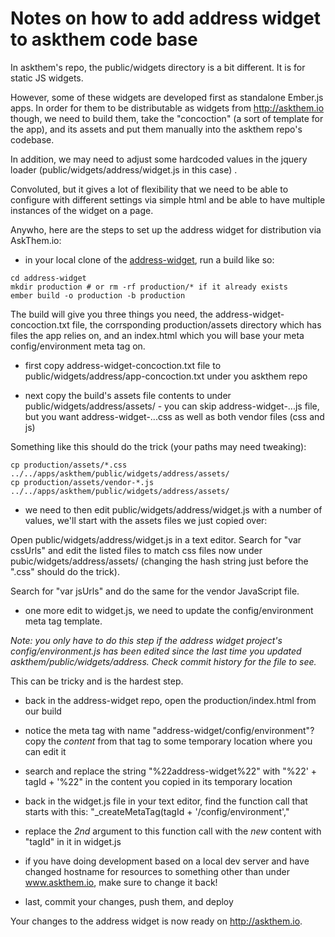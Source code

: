 # Notes on how to add address widget to askthem code base

In askthem's repo, the public/widgets directory is a bit different. It is for
static JS widgets.

However, some of these widgets are developed first as standalone Ember.js apps.
In order for them to be distributable as widgets from http://askthem.io though,
we need to build them, take the "concoction" (a sort of template for the app),
and its assets and put them manually into the askthem repo's codebase.

In addition, we may need to adjust some hardcoded values in the  jquery loader
(public/widgets/address/widget.js in this case) .

Convoluted, but it gives a lot of flexibility that we need to be able to
configure with different settings via simple html and be able to have multiple
instances of the widget on a page.

Anywho, here are the steps to set up the address widget for distribution
via AskThem.io:

* in your local clone of the [address-widget](https://github.com/opengovernment/address-widget), run a build like so:

```
cd address-widget
mkdir production # or rm -rf production/* if it already exists
ember build -o production -b production
```

 The build will give you three things you need, the
 address-widget-concoction.txt file, the corrsponding production/assets
 directory which has files the app relies on, and an index.html which
 you will base your meta config/environment meta tag on.

* first copy address-widget-concoction.txt file to
public/widgets/address/app-concoction.txt under you askthem repo

* next copy the build's assets file contents to under
public/widgets/address/assets/ - you can skip address-widget-...js file, but you want
address-widget-...css as well as both vendor files (css and js)

Something like this should do the trick (your paths may need tweaking):
```
cp production/assets/*.css ../../apps/askthem/public/widgets/address/assets/
cp production/assets/vendor-*.js ../../apps/askthem/public/widgets/address/assets/
```

* we need to then edit public/widgets/address/widget.js with a number of values,
we'll start with the assets files we just copied over:

Open public/widgets/address/widget.js in a text editor. Search for "var cssUrls"
and edit the listed files to match css files now under
pubic/widgets/address/assets/ (changing the hash string just before the ".css"
should do the trick).

Search for "var jsUrls" and do the same for the vendor JavaScript file.

* one more edit to widget.js, we need to update the config/environment meta tag
template.

_Note:_ *you only have to do this step if the address widget project's
config/environment.js has been edited since the last time you updated
askthem/public/widgets/address. Check commit history for the file to see.*

This can be tricky and is the hardest step.
  * back in the address-widget repo, open the production/index.html from our build
  * notice the meta tag with name "address-widget/config/environment"? copy the *content*
  from that tag to some temporary location where you can edit it
  * search and replace the string "%22address-widget%22" with "%22' + tagId + '%22" in
  the content you copied in its temporary location
  * back in the widget.js file in your text editor, find the function call that starts with this:
  "_createMetaTag(tagId + '/config/environment',"
  * replace the *2nd* argument to this function call with the *new* content with
  "tagId" in it in widget.js

* if you have doing development based on a local dev server and have
  changed hostname for resources to something other than under
  www.askthem.io, make sure to change it back!

* last, commit your changes, push them, and deploy

Your changes to the address widget is now ready on http://askthem.io.
